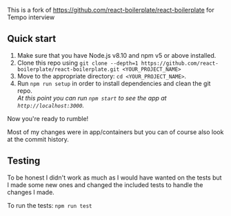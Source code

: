 This is a fork of https://github.com/react-boilerplate/react-boilerplate for Tempo interview

## Quick start

1.  Make sure that you have Node.js v8.10 and npm v5 or above installed.
2.  Clone this repo using `git clone --depth=1 https://github.com/react-boilerplate/react-boilerplate.git <YOUR_PROJECT_NAME>`
3.  Move to the appropriate directory: `cd <YOUR_PROJECT_NAME>`.<br />
4.  Run `npm run setup` in order to install dependencies and clean the git repo.<br />
    _At this point you can run `npm start` to see the app at `http://localhost:3000`._

Now you're ready to rumble!

Most of my changes were in app/containers but you can of course also look at the commit history. 

## Testing

To be honest I didn't work as much as I would have wanted on the tests but I made some new ones and changed the included tests to handle the changes I made.

To run the tests: `npm run test`
